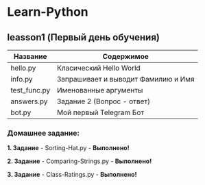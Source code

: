 Learn-Python 
===============

leasson1 (Первый день обучения)
----------------------------------
Название      | Содержимое   
--------------|-------------------------
hello.py      | Класический Hello World
info.py       | Запрашивает и выводит Фамилию и Имя 
test_func.py  | Именованные аргументы
answers.py    | Задание 2 (Вопрос - ответ)
bot.py        | Мой первый Telegram Бот

### Домашнее задание:
**1. Задание** - Sorting-Hat.py - **Выполнено!**

**2. Задание** - Comparing-Strings.py - **Выполнено!**

**3. Задание** - Class-Ratings.py - **Выполнено!**
